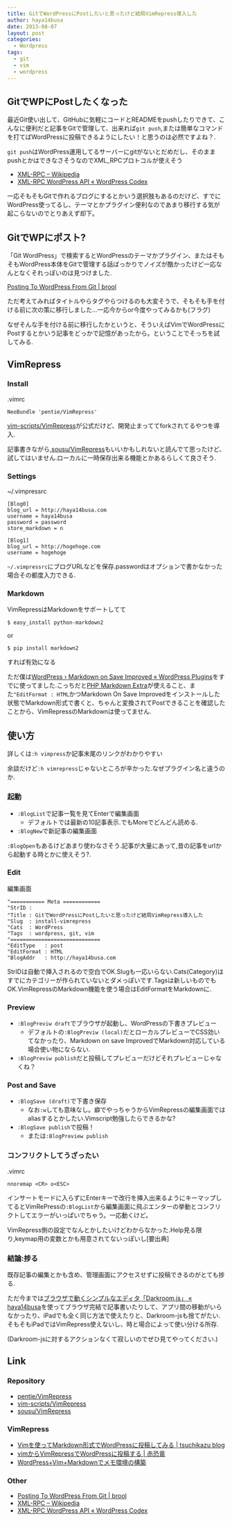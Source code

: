 ```yaml
---
title: GitでWordPressにPostしたいと思ったけど結局VimRepress導入した
author: haya14busa
date: 2013-08-07
layout: post
categories:
  - Wordpress
tags:
  - git
  - vim
  - wordpress
---
```

## GitでWPにPostしたくなった

最近Git使い出して、GitHubに気軽にコードとREADMEをpushしたりできて、こんなに便利だと記事をGitで管理して、出来れば`git push`,または簡単なコマンドを打てばWordPressに投稿できるようにしたい！と思うのは必然ですよね？.

`git push`はWordPress運用してるサーバーにgitがないとだめだし、そのままpushとかはできなさそうなのでXML_RPCプロトコルが使えそう

*   [XML-RPC &#8211; Wikipedia][1]
*   [XML-RPC WordPress API « WordPress Codex][2]

一応そもそもGitで作れるブログにするとかいう選択肢もあるのだけど、すでにWordPress使ってるし、テーマとかプラグイン便利なのであまり移行する気が起こらないのでとりあえず却下。

## GitでWPにポスト?

「Git WordPress」で検索するとWordPressのテーマかプラグイン、またはそもそもWordPress本体をGitで管理する話ばっかりでノイズが酷かったけど一応なんとなくそれっぽいのは見つけました.

[Posting To WordPress From Git | brool][3]

ただ考えてみればタイトルやらタグやらつけるのも大変そうで、そもそも手を付ける前に次の策に移行しました…一応今からor今度やってみるかも(フラグ)

なぜそんな手を付ける前に移行したかというと、そういえばVimでWordPressにPostするとかいう記事をどっかで記憶があったから。ということでそっちを試してみる.

## VimRepress

### Install

.vimrc

    NeoBundle 'pentie/VimRepress'
    

[vim-scripts/VimRepress][4]が公式だけど、開発止まっててforkされてるやつを導入.

記事書きながら,[sousu/VimRepress][5]もいいかもしれないと読んでて思ったけど、試してはいません.ローカルに一時保存出来る機能とかあるらしくて良さそう.

### Settings

~/.vimpressrc

    [Blog0]
    blog_url = http://haya14busa.com
    username = haya14busa
    password = password
    store_markdown = n
    
    [Blog1]
    blog_url = http://hogehoge.com
    username = hogehoge
    

`~/.vimpressrc`にブログURLなどを保存.passwordはオプションで書かなかった場合その都度入力できる.

### Markdown

VimRepressはMarkdownをサポートしてて

    $ easy_install python-markdown2
    

or

    $ pip install markdown2
    

すれば有効になる

ただ僕は[WordPress › Markdown on Save Improved « WordPress Plugins][6]をすでに使ってました.こっちだと[PHP Markdown Extra][7]が使えること、また`"EditFormat : HTML`かつMarkdown On Save Improvedをインストールした状態でMarkdown形式で書くと、ちゃんと変換されてPostできることを確認したことから、VimRepressのMarkdownは使ってません.

## 使い方

詳しくは`:h vimpress`か記事末尾のリンクがわかりやすい

余談だけど`:h vimrepress`じゃないところが辛かった.なぜプラグイン名と違うのか.

### 起動

*   `:BlogList`で記事一覧を見てEnterで編集画面 
    *   デフォルトでは最新の10記事表示.でもMoreでどんどん読める.
*   `:BlogNew`で新記事の編集画面

`:BlogOpen`もあるけどあまり使わなさそう.記事が大量にあって,昔の記事をurlから起動する時とかに使えそう?.

### Edit

編集画面

    "=========== Meta ============
    "StrID : 
    "Title : GitでWordPressにPostしたいと思ったけど結局VimRepress導入した
    "Slug  : install-vimrepress
    "Cats  : WordPress
    "Tags  : wordpress, git, vim
    "=============================
    "EditType   : post
    "EditFormat : HTML
    "BlogAddr   : http://haya14busa.com
    

StrIDは自動で挿入されるので空白でOK.Slugも一応いらない.Cats(Category)はすでにカテゴリーが作られていないとダメっぽいです.Tagsは新しいものでもOK.VimRepressのMarkdown機能を使う場合はEditFormatをMarkdownに.

### Preview

*   `:BlogPreviw draft`でブラウザが起動し、WordPressの下書きプレビュー 
    *   デフォルトの`:BlogPreviw (local)`だとローカルプレビューでCSS効いてなかったり、Markdown on save ImprovedでMarkdown対応している場合使い物にならない.
*   `:BlogPreviw publish`だと投稿してプレビューだけどそれプレビューじゃなくね？

### Post and Save

*   `:BlogSave (draft)`で下書き保存 
    *   なお`:w`しても意味なし。癖でやっちゃうからVimRepressの編集画面ではaliasするとかしたい.Vimscript勉強したらできるかな?
*   `:BlogSave publish`で投稿！ 
    *   または`:BlogPreview publish`

### コンフリクトしてうざったい

.vimrc

    nnoremap <CR> o<ESC>
    

インサートモードに入らずにEnterキーで改行を挿入出来るようにキーマップしてるとVimRePressの`:BlogList`から編集画面に飛ぶエンターの挙動とコンフリクトしてエラーがいっぱいでちゃう。一応動くけど。

VimRepress側の設定でなんとかしたいけどわからなかった.Help見る限り,keymap用の変数とかも用意されてないっぽいし[要出典]

### 結論:捗る

既存記事の編集とかも含め、管理画面にアクセスせずに投稿できるのがとても捗る.

ただ今までは[ブラウザで動くシンプルなエディタ「Darkroom.js」 « haya14busa][8]を使ってブラウザ完結で記事書いたりして、アプリ間の移動がいらなかったり、iPadでも全く同じ方法で使えたりと、Darkroom-jsも捨てがたい.そもそもiPadではVimRepress使えないし、時と場合によって使い分ける所存.

(Darkroom-jsに対するアクションなくて寂しいのでぜひ見てやってください.)

## Link

### Repository

*   [pentie/VimRepress][9]
*   [vim-scripts/VimRepress][4]
*   [sousu/VimRepress][5]

### VimRepress

*   [Vimを使ってMarkdown形式でWordPressに投稿してみる | tsuchikazu blog][10]
*   [vimからVimRepressでWordPressに投稿する | 赤恐竜][11]
*   [WordPress+Vim+Markdownでメモ環境の構築][12]

### Other

*   [Posting To WordPress From Git | brool][3]
*   [XML-RPC &#8211; Wikipedia][1]
*   [XML-RPC WordPress API « WordPress Codex][2]

 [1]: http://ja.wikipedia.org/wiki/XML-RPC
 [2]: http://codex.wordpress.org/XML-RPC_WordPress_API
 [3]: http://www.brool.com/index.php/posting-to-wordpress-from-git
 [4]: https://github.com/vim-scripts/VimRepress
 [5]: https://github.com/sousu/VimRepress
 [6]: http://wordpress.org/plugins/markdown-on-save-improved/
 [7]: http://michelf.ca/projects/php-markdown/extra/
 [8]: http://haya14busa.com/darkroom-js/
 [9]: https://github.com/pentie/VimRepress
 [10]: http://tsuchikazu.net/vim_markdown_wordpress/
 [11]: http://akakyouryuu.com/blog/vim%E3%81%8B%E3%82%89vimrepress%E3%81%A7wordpress%E3%81%AB%E6%8A%95%E7%A8%BF%E3%81%99%E3%82%8B/
 [12]: http://sousu.jp/wp/tool/wordpress-vim-markdown/

